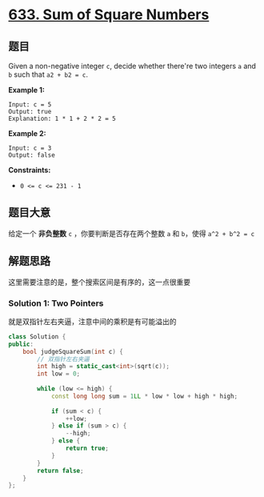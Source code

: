 # [633. Sum of Square Numbers](https://leetcode.com/problems/sum-of-square-numbers/)

## 题目

Given a non-negative integer `c`, decide whether there're two integers `a` and `b` such that `a2 + b2 = c`.

 

**Example 1:**

```
Input: c = 5
Output: true
Explanation: 1 * 1 + 2 * 2 = 5
```

**Example 2:**

```
Input: c = 3
Output: false
```

 

**Constraints:**

- `0 <= c <= 231 - 1`

## 题目大意

给定一个 **非负整数** `c` ，你要判断是否存在两个整数 `a` 和 `b`，使得 `a^2 + b^2 = c`


## 解题思路

这里需要注意的是，整个搜索区间是有序的，这一点很重要

### Solution 1: Two Pointers

就是双指针左右夹逼，注意中间的乘积是有可能溢出的

````c++
class Solution {
public:
    bool judgeSquareSum(int c) {
        // 双指针左右夹逼
        int high = static_cast<int>(sqrt(c));
        int low = 0;
        
        while (low <= high) {
            const long long sum = 1LL * low * low + high * high;
            
            if (sum < c) {
                ++low;
            } else if (sum > c) {
                --high;
            } else {
                return true;
            }
        }
        return false;
    }
};
````
